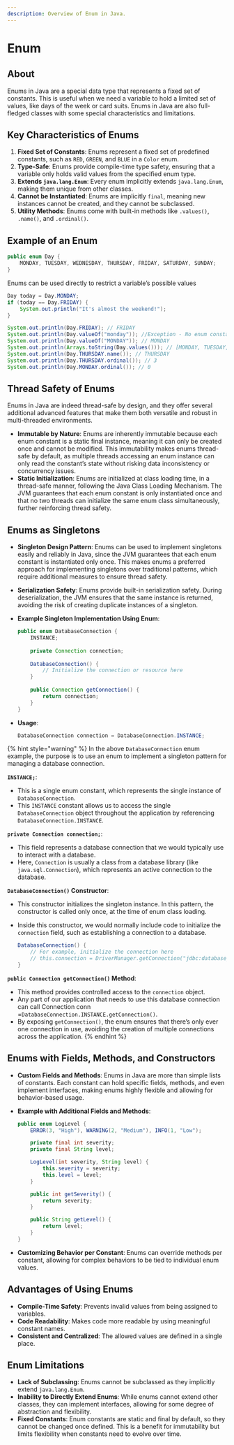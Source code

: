 ```yaml
---
description: Overview of Enum in Java.
---
```


# Enum

## About

Enums in Java are a special data type that represents a fixed set of constants. This is useful when we need a variable to hold a limited set of values, like days of the week or card suits. Enums in Java are also full-fledged classes with some special characteristics and limitations.

## Key Characteristics of Enums

1. **Fixed Set of Constants**: Enums represent a fixed set of predefined constants, such as `RED`, `GREEN`, and `BLUE` in a `Color` enum.
2. **Type-Safe**: Enums provide compile-time type safety, ensuring that a variable only holds valid values from the specified enum type.
3. **Extends `java.lang.Enum`**: Every enum implicitly extends `java.lang.Enum`, making them unique from other classes.
4. **Cannot be Instantiated**: Enums are implicitly `final`, meaning new instances cannot be created, and they cannot be subclassed.
5. **Utility Methods**: Enums come with built-in methods like `.values()`, `.name()`, and `.ordinal()`.

## Example of an Enum

```java
public enum Day {
    MONDAY, TUESDAY, WEDNESDAY, THURSDAY, FRIDAY, SATURDAY, SUNDAY;
}
```

Enums can be used directly to restrict a variable’s possible values

```java
Day today = Day.MONDAY;
if (today == Day.FRIDAY) {
    System.out.println("It's almost the weekend!");
}
```

```java
System.out.println(Day.FRIDAY); // FRIDAY
System.out.println(Day.valueOf("monday")); //Exception - No enum constant sample.Day.monday
System.out.println(Day.valueOf("MONDAY")); // MONDAY
System.out.println(Arrays.toString(Day.values())); // [MONDAY, TUESDAY, WEDNESDAY, THURSDAY, FRIDAY, SATURDAY, SUNDAY]
System.out.println(Day.THURSDAY.name()); // THURSDAY
System.out.println(Day.THURSDAY.ordinal()); // 3
System.out.println(Day.MONDAY.ordinal()); // 0
```

## **Thread Safety of Enums**

Enums in Java are indeed thread-safe by design, and they offer several additional advanced features that make them both versatile and robust in multi-threaded environments.

* **Immutable by Nature**: Enums are inherently immutable because each enum constant is a static final instance, meaning it can only be created once and cannot be modified. This immutability makes enums thread-safe by default, as multiple threads accessing an enum instance can only read the constant’s state without risking data inconsistency or concurrency issues.
* **Static Initialization**: Enums are initialized at class loading time, in a thread-safe manner, following the Java Class Loading Mechanism. The JVM guarantees that each enum constant is only instantiated once and that no two threads can initialize the same enum class simultaneously, further reinforcing thread safety.

## **Enums as Singletons**

* **Singleton Design Pattern**: Enums can be used to implement singletons easily and reliably in Java, since the JVM guarantees that each enum constant is instantiated only once. This makes enums a preferred approach for implementing singletons over traditional patterns, which require additional measures to ensure thread safety.
* **Serialization Safety**: Enums provide built-in serialization safety. During deserialization, the JVM ensures that the same instance is returned, avoiding the risk of creating duplicate instances of a singleton.
*   **Example Singleton Implementation Using Enum**:

    ```java
    public enum DatabaseConnection {
        INSTANCE;
        
        private Connection connection;
        
        DatabaseConnection() {
            // Initialize the connection or resource here
        }
        
        public Connection getConnection() {
            return connection;
        }
    }
    ```
*   **Usage**:

    ```java
    DatabaseConnection connection = DatabaseConnection.INSTANCE;
    ```

{% hint style="warning" %}
In the above `DatabaseConnection` enum example, the purpose is to use an enum to implement a singleton pattern for managing a database connection.

**`INSTANCE;`**:

* This is a single enum constant, which represents the single instance of `DatabaseConnection`.
* This `INSTANCE` constant allows us to access the single `DatabaseConnection` object throughout the application by referencing `DatabaseConnection.INSTANCE`.

**`private Connection connection;`**:

* This field represents a database connection that we would typically use to interact with a database.
* Here, `Connection` is usually a class from a database library (like `java.sql.Connection`), which represents an active connection to the database.

**`DatabaseConnection()` Constructor**:

* This constructor initializes the singleton instance. In this pattern, the constructor is called only once, at the time of enum class loading.
*   Inside this constructor, we would normally include code to initialize the `connection` field, such as establishing a connection to a database.

    ```java
    DatabaseConnection() {
        // For example, initialize the connection here
        // this.connection = DriverManager.getConnection("jdbc:database_url", "user", "password");
    }
    ```

**`public Connection getConnection()` Method**:

* This method provides controlled access to the `connection` object.
* Any part of our application that needs to use this database connection can call Connection conn =`DatabaseConnection.INSTANCE.getConnection()`.
* By exposing `getConnection()`, the enum ensures that there’s only ever one connection in use, avoiding the creation of multiple connections across the application.
{% endhint %}

## **Enums with Fields, Methods, and Constructors**

* **Custom Fields and Methods**: Enums in Java are more than simple lists of constants. Each constant can hold specific fields, methods, and even implement interfaces, making enums highly flexible and allowing for behavior-based usage.
*   **Example with Additional Fields and Methods**:

    ```java
    public enum LogLevel {
        ERROR(3, "High"), WARNING(2, "Medium"), INFO(1, "Low");

        private final int severity;
        private final String level;

        LogLevel(int severity, String level) {
            this.severity = severity;
            this.level = level;
        }

        public int getSeverity() {
            return severity;
        }

        public String getLevel() {
            return level;
        }
    }
    ```
* **Customizing Behavior per Constant**: Enums can override methods per constant, allowing for complex behaviors to be tied to individual enum values.

## Advantages of Using Enums

* **Compile-Time Safety**: Prevents invalid values from being assigned to variables.
* **Code Readability**: Makes code more readable by using meaningful constant names.
* **Consistent and Centralized**: The allowed values are defined in a single place.

## **Enum Limitations**

* **Lack of Subclassing**: Enums cannot be subclassed as they implicitly extend `java.lang.Enum`.
* **Inability to Directly Extend Enums**: While enums cannot extend other classes, they can implement interfaces, allowing for some degree of abstraction and flexibility.
* **Fixed Constants**: Enum constants are static and final by default, so they cannot be changed once defined. This is a benefit for immutability but limits flexibility when constants need to evolve over time.
